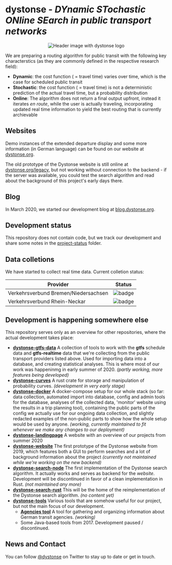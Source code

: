 # dystonse - _DYnamic STochastic ONline SEarch in public transport networks_
<p align="center">
  <img src="https://github.com/lenaschimmel/dystonse/blob/master/header_white.png?raw=true" alt="Header image with dystonse logo"/>
</p>

We are preparing a routing algorithm for public transit with the following key characterstics (as they are commonly defined in the respective research field):

 * __Dynamic__: the cost function ( = travel time) varies over time, which is the case for scheduled public transit
 * __Stochastic__: the cost function ( = travel time) is not a deterministic prediction of the actual travel time, but a probability distribution
 * __Online__: The algorithm does not return a final output upfront, instead it iterates _en route_, while the user is actually traveling, incorporating updated real time information to yield the best routing that is currently archievable

## Websites
Demo instances of the extended departure display and some more information (in German language) can be found on our website at [dystonse.org](https://dystonse.org).

The old prototype of the Dystonse website is still online at [dystonse.org/legacy](https://dystonse.org/legacy), but not working without connection to the backend - if the server was available, you could test the search algorithm and read about the background of this project's early days there.

## Blog
In March 2020, we started our development blog at [blog.dystonse.org](https://blog.dystonse.org).

## Development status
This repository does not contain code, but we track our development and share some notes in the [project-status](./project-status) folder.

## Data colletions
We have started to collect real time data. Current colletion status: 

Provider                             | Status
-------------------------------------|----------------------------------------------------------------------
Verkehrsverbund Bremen/Niedersachsen | ![badge](https://healthchecks.io/badge/5441c6f8-5c30-4c41-826d-02327f/s_7xl3wR/record-vbn-realtime.svg)
Verkehrsverbund Rhein-Neckar         | ![badge](https://healthchecks.io/badge/5441c6f8-5c30-4c41-826d-02327f/gKm3Jn9I/record-vrn-realtime.svg)

## Development is happening somewhere else
This repository serves only as an overview for other repositories, where the actual development takes place:

 * **[dystonse-gtfs-data](https://github.com/dystonse/dystonse-gtfs-data)** A collection of tools to work with the **gtfs** schedule data and **gtfs-realtime** data that we're collecting from the public transport providers listed above. Used for importing data into a database, and creating statistical analyses. This is where most of our work was happeninmg in early summer of 2020. _(partly working, more features being developed)_
 * **[dystonse-curves](https://github.com/dystonse/dystonse-curves)** A rust crate for storage and manipulation of probability curves. _(development in very early stage)_
 * **[dystonse-docker](https://github.com/dystonse/dystonse-docker)** A docker-compose setup for our whole stack (so far: data collection, automated import into database, config and admin tools for the database, analyses of the collected data, 'monitor' website using the results in a trip planning tool), containing the public parts of the config we actually use for our ongoing data collection, and slightly redacted examples of the non-public parts to show how the whole setup would be used by anyone. _(working, currently maintained to fit whenever we make any changes to our deployment)_
 * **[dystonse-landingpage](https://github.com/dystonse/dystonse-landingpage)** A website with an overview of our projects from summer 2020
 * **[dystonse-website](https://github.com/dystonse/dystonse-website)** The first prototype of the Dystonse website from 2019, which features both a GUI to perform searches and a lot of background information about the project _(currently not maintained while we're working on the new backend)_
 * **[dystonse-search-node](https://github.com/dystonse/dystonse-search-node)** The first implementation of the Dystonse search algorithm. It actually works and serves as backend for the _website_. Development will be discontinued in favor of a clean implementation in Rust. _(not maintained any more)_
 * **[dystonse-search-rust](https://github.com/dystonse/dystonse-search-rust)** This will be the home of the reimplementation  of the Dystonse search algorithm. _(no content yet)_
 * **[dystonse-tools](https://github.com/dystonse/dystonse-tools)** Various tools that are somehow useful for our project, but not the main focus of our development.
   * **[Agencies tool](https://github.com/dystonse/dystonse-tools/tree/master/agencies)** A tool for gathering and organizing information about German transit agencies. _(working)_
   * Some Java-based tools from 2017. Development paused / discontinued.

## News and Contact

You can follow [@dystonse](https://twitter.com/dystonse) on Twitter to stay up to date or get in touch.
